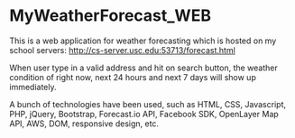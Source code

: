# MyWeatherForecast_WEB

This is a web application for weather forecasting which is hosted on my school servers: http://cs-server.usc.edu:53713/forecast.html

When user type in a valid address and hit on search button, the weather condition of right now, next 24 hours and next 7 days will show up immediately. 

A bunch of technologies have been used, such as HTML, CSS, Javascript, PHP, jQuery, Bootstrap, Forecast.io API, Facebook SDK, OpenLayer Map API, AWS, DOM, responsive design, etc.


